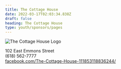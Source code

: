 ```yaml
---
title: The Cottage House
date: 2022-03-17T02:03:34.838Z
draft: false
heading: The Cottage House
type: youth/sponsors/pages
---
```

![The Cottage House Logo](https://res.cloudinary.com/robinson-soccer/image/upload/v1647438882/Youth/Sponsors/the_cottage_house_l3ej8j.png)

102 East Emmons Street\
(618) 562-7777\
[facebook.com/The-Cottage-House-111853118836244/](https://www.facebook.com/The-Cottage-House-111853118836244/)